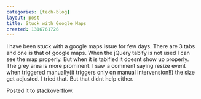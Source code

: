 ```yaml
---
categories: [tech-blog]
layout: post
title: Stuck with Google Maps
created: 1316761726
---
```

I have been stuck with a google maps issue for few days. There are 3 tabs and one is that of google maps. When the jQuery tabify is not used I can see the map properly. But when it is tabified it doesnt show up properly. The grey area is more prominent. I saw a comment saying resize event when triggered manually(it triggers only on manual intervension!!) the size get adjusted. I tried that. But that didnt help either.

Posted it to stackoverflow.
